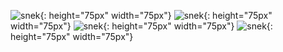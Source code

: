 ![snek](https://github.com/funnymonkey-studio/funnymonkey.studio/blob/main/images/tail.png){: height="75px" width="75px"}
![snek](https://github.com/funnymonkey-studio/funnymonkey.studio/blob/main/images/body.png){: height="75px" width="75px"}
![snek](https://github.com/funnymonkey-studio/funnymonkey.studio/blob/main/images/head.png){: height="75px" width="75px"}
![snek](https://github.com/funnymonkey-studio/funnymonkey.studio/blob/main/images/apple.png){: height="75px" width="75px"}
